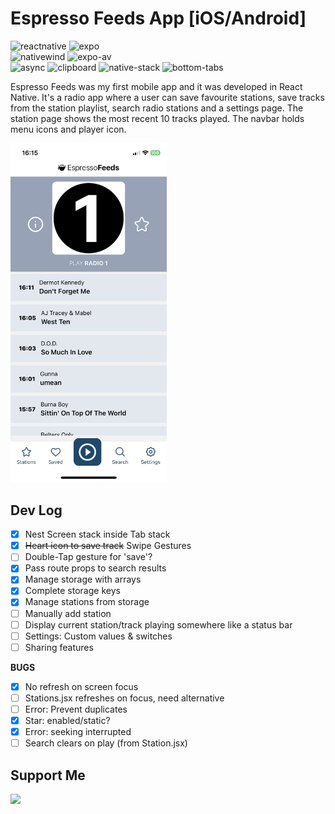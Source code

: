 # Espresso Feeds App [iOS/Android]

![reactnative](https://img.shields.io/badge/React%20Native-0.70.8-orange?style=flat-square&logo=react)
![expo](https://img.shields.io/badge/Expo-47.0.12-orange?style=flat-square&logo=expo)   
![nativewind](https://img.shields.io/badge/NativeWind-2.0.11-blue?style=flat-square&logo=tailwindcss)
![expo-av](https://img.shields.io/badge/Expo%20AV-13.0.3-blue?style=flat-square&logo=expo)   
![async](https://img.shields.io/badge/Async%20Storage-1.17.3-green?style=flat-square&logo=react)
![clipboard](https://img.shields.io/badge/Clipboard-1.11-green?style=flat-square&logo=react)
![native-stack](https://img.shields.io/badge/Native%20Stack-6.9.13-green?style=flat-square&logo=react)
![bottom-tabs](https://img.shields.io/badge/Bottom%20Tabs-6.5.8-green?style=flat-square&logo=react)

Espresso Feeds was my first mobile app and it was developed in React Native. It's a radio app where a user can save favourite stations, save tracks from the station playlist, search radio stations and a settings page. The station page shows the most recent 10 tracks played. The navbar holds menu icons and player icon.

<!-- ![espresso-station](img/IMG_7032.PNG =250x) -->
<img src="img/IMG_7032.PNG" width="250" alt="espresso-station">

## Dev Log
  - [x] Nest Screen stack inside Tab stack
  - [x] ~~Heart icon to save track~~ Swipe Gestures
  - [ ] Double-Tap gesture for 'save'?
  - [x] Pass route props to search results
  - [x] Manage storage with arrays
  - [x] Complete storage keys
  - [x] Manage stations from storage
  - [ ] Manually add station
  - [ ] Display current station/track playing somewhere like a status bar
  - [ ] Settings: Custom values & switches
  - [ ] Sharing features

__BUGS__
  - [x] No refresh on screen focus
  - [ ] Stations.jsx refreshes on focus, need alternative
  - [ ] Error: Prevent duplicates
  - [x] Star: enabled/static?
  - [x] Error: seeking interrupted
  - [ ] Search clears on play (from Station.jsx)

## Support Me
<a href="https://www.buymeacoffee.com/decafdevio"><img src="https://cdn.buymeacoffee.com/buttons/v2/default-yellow.png" width="200" /></a>
